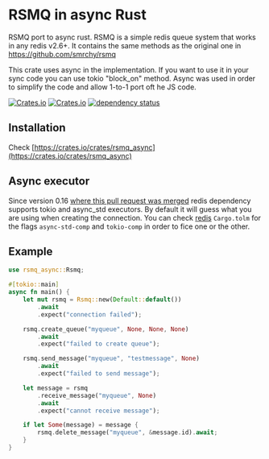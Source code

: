 # RSMQ in async Rust

RSMQ port to async rust. RSMQ is a simple redis queue system that works in any redis v2.6+. It contains the same methods as the original one in https://github.com/smrchy/rsmq

This crate uses async in the implementation. If you want to use it in your sync code you can use tokio "block_on" method. Async was used in order to simplify the code and allow 1-to-1 port oft he JS code.

[![Crates.io](https://img.shields.io/crates/v/rsmq_async)](https://crates.io/crates/rsmq_async) [![Crates.io](https://img.shields.io/crates/l/rsmq_async)](https://choosealicense.com/licenses/mit/) [![dependency status](https://deps.rs/crate/rsmq_async/2.0.6/status.svg)](https://deps.rs/crate/rsmq_async)

## Installation

Check [https://crates.io/crates/rsmq_async](https://crates.io/crates/rsmq_async)

## Async executor

Since version 0.16 [where this pull request was merged](https://github.com/mitsuhiko/redis-rs/issues/280) redis dependency supports tokio and async_std executors. By default it will guess what you are using when creating the connection. You can check [redis](https://github.com/mitsuhiko/redis-rs/blob/master/Cargo.toml) `Cargo.tolm` for the flags `async-std-comp` and `tokio-comp` in order to fice one or the other.


## Example

```rust
use rsmq_async::Rsmq;

#[tokio::main]
async fn main() {
    let mut rsmq = Rsmq::new(Default::default())
        .await
        .expect("connection failed");

    rsmq.create_queue("myqueue", None, None, None)
        .await
        .expect("failed to create queue");

    rsmq.send_message("myqueue", "testmessage", None)
        .await
        .expect("failed to send message");

    let message = rsmq
        .receive_message("myqueue", None)
        .await
        .expect("cannot receive message");

    if let Some(message) = message {
        rsmq.delete_message("myqueue", &message.id).await;
    }
}
```
